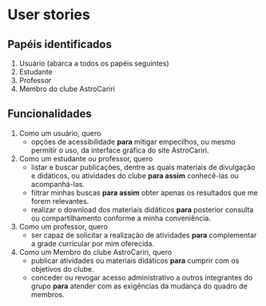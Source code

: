 # User stories
## Papéis identificados
1. Usuário (abarca a todos os papéis seguintes)
2. Estudante
3. Professor
4. Membro do clube AstroCariri

## Funcionalidades

1. Como um usuário, quero
    - opções de acessibilidade **para** mitigar empecilhos, ou mesmo permitir o uso, da interface gráfica do site AstroCariri.
2. Como um estudante ou professor, quero
    - listar e buscar publicações, dentre as quais materiais de divulgação e didáticos, ou atividades do clube **para assim** conhecê-las ou acompanhá-las.
    - filtrar minhas buscas **para assim** obter apenas os resultados que me forem relevantes.
    - realizar o download dos materiais didáticos **para** posterior consulta ou compartilhamento conforme a minha conveniência.
3. Como um professor, quero
    - ser capaz de solicitar a realização de atividades **para** complementar a grade curricular por mim oferecida.
4. Como um Membro do clube AstroCariri, quero
    - publicar atividades ou materiais didáticos **para** cumprir com os objetivos do clube.
    - conceder ou revogar acesso administrativo a outros integrantes do grupo **para** atender com as exigências da mudança do quadro de membros.
